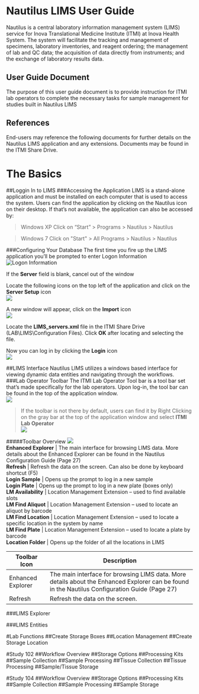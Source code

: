 Nautilus LIMS User Guide
=============
Nautilus is a central laboratory information management system (LIMS) service for Inova Translational Medicine Institute (ITMI) at Inova Health System. The system will facilitate the tracking and management of specimens, laboratory inventories, and reagent ordering; the management of lab and QC data; the acquisition of data directly from instruments; and the exchange of laboratory results data. 

User Guide Document
-----------
The purpose of this user guide document is to provide instruction for ITMI lab operators to complete the necessary tasks for sample management for studies built in Nautilus LIMS

References
----------
End-users may reference the following documents for further details on the Nautilus LIMS application and any extensions.
Documents may be found in the ITMI Share Drive.


The Basics
==========
##Loggin In to LIMS
###Accessing the Application
LIMS is a stand-alone application and must be installed on each computer that is used to access the system. Users can find the application by clicking on the Nautilus icon on their desktop. 
If that’s not available, the application can also be accessed by:
>Windows XP
Click on “Start” > Programs > Nautilus > Nautilus

>Windows 7
Click on "Start" > All Programs > Nautilus > Nautilus

###Configuring Your Database
The first time you fire up the LIMS application you’ll be prompted to enter Logon Information  
![Logon Information][img_logon]

If the __Server__ field is blank, cancel out of the window

Locate the following icons on the top left of the application and click on the __Server Setup__ icon  
![][img_serverSU]

A new window will appear, click on the __Import__ icon  
![][img_serverImport]

Locate the __LIMS_servers.xml__ file in the ITMI Share Drive (LAB\LIMS\Configuration Files). Click __OK__ after locating and selecting the file.

Now you can log in by clicking the __Login__ icon  
![][img_login]

##LIMS Interface
Nautilus LIMS utilizes a windows based interface for viewing dynamic data entities and navigating through the workflows.
###Lab Operator Toolbar
The ITMI Lab Operator Tool bar is a tool bar set that’s made specifically for the lab operators. Upon log-in, the tool bar can be found in the top of the application window.  
![][img_toolbar]
>If the toolbar is not there by default, users can find it by Right Clicking on the gray bar at the top of the application window and select __ITMI Lab Operator__  
>![][img_toolbar_LO]

#####Toolbar Overview
![][img_toolbar_list]  
__Enhanced Explorer__ |	The main interface for browsing LIMS data. More details about the Enhanced Explorer can be found in the Nautilus Configuration Guide (Page 27)  
__Refresh__ | Refresh the data on the screen. Can also be done by keyboard shortcut (F5)  
__Login Sample__ |	Opens up the prompt to log in a new sample  
__Login Plate__ | Opens up the prompt to log in a new plate (boxes only)  
__LM Availability__ | Location Management Extension – used to find available slots  
__LM Find Aliquot__	 | Location Management Extension – used to locate an aliquot by barcode  
__LM Find Location__ | Location Management Extension – used to locate a specific location in the system by name  
__LM Find Plate__ | Location Management Extension – used to locate a plate by barcode  
__Location Folder__ | Opens up the folder of all the locations in LIMS

Toolbar Icon | Description
--- | ---
Enhanced Explorer | The main interface for browsing LIMS data. More details about the Enhanced Explorer can be found in the Nautilus Configuration Guide (Page 27)
Refresh | Refresh the data on the screen.

###LIMS Explorer

###LIMS Entities

#Lab Functions
##Create Storage Boxes
##Location Management
##Create Storage Location

#Study 102
##Workflow Overview
##Storage Options
##Processing Kits
##Sample Collection
##Sample Processing
##Tissue Collection
##Tissue Processing
##Sample/Tissue Storage

#Study 104
##Workflow Overview
##Storage Options
##Processing Kits
##Sample Collection
##Sample Processing
##Sample Storage




[img_logon]: http://i.imgur.com/48oaspS.png
[img_serverSU]: http://i.imgur.com/aOMfWoJ.png
[img_serverImport]: http://i.imgur.com/w8sSI6X.png
[img_login]: http://i.imgur.com/6y5eLjc.png

[img_toolbar]: http://i.imgur.com/mxO2EJB.png
[img_toolbar_LO]: http://i.imgur.com/D0vIR55.png
[img_toolbar_list]: http://i.imgur.com/r8RkisY.png

